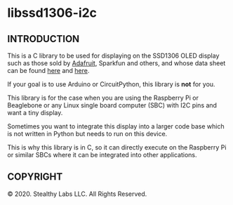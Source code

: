 # libssd1306-i2c

## INTRODUCTION

This is a C library to be used for displaying on the SSD1306 OLED display such
as those sold by [Adafruit](https://www.adafruit.com/product/326), Sparkfun and
others, and whose data sheet can be found [here](https://www.olimex.com/Products/Modules/LCD/MOD-OLED-128x64/resources/SSD1306.pdf) and [here](https://cdn-shop.adafruit.com/datasheets/SSD1306.pdf).

If your goal is to use Arduino or CircuitPython, this library is **not** for
you.

This library is for the case when you are using the Raspberry Pi or Beaglebone
or any Linux single board computer (SBC) with I2C pins and want a tiny display.

Sometimes you want to integrate this display into a larger code base which is
not written in Python but needs to run on this device.

This is why this library is in C, so it can directly execute on the Raspberry Pi
or similar SBCs where it can be integrated into other applications.


## COPYRIGHT

&copy; 2020. Stealthy Labs LLC. All Rights Reserved.
